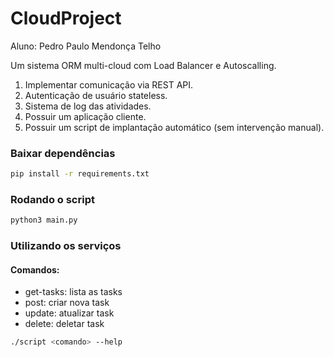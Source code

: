 # CloudProject
Aluno: Pedro Paulo Mendonça Telho

Um sistema ORM multi-cloud com Load Balancer e Autoscalling.
1. Implementar comunicação via REST API.
2. Autenticação de usuário stateless.
3. Sistema de log das atividades.
4. Possuir um aplicação cliente.
5. Possuir um script de implantação automático (sem intervenção manual).

### Baixar dependências
```bash
pip install -r requirements.txt
```

### Rodando o script
```bash
python3 main.py
```


### Utilizando os serviços
#### Comandos:
<ul>
  <li>get-tasks: lista as tasks</li>
  <li>post: criar nova task</li>
  <li>update: atualizar task</li>
  <li>delete: deletar task</li>
</ul>

```bash
./script <comando> --help
```

